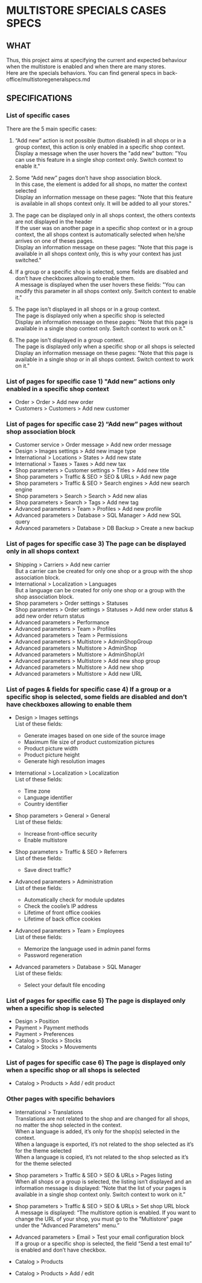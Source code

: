 # MULTISTORE SPECIALS CASES SPECS

## WHAT

Thus, this project aims at specifying the current and expected behaviour when the multistore is enabled and when there are many stores.<br/>
Here are the specials behaviors. You can find general specs in back-office/multistoregeneralspecs.md

## SPECIFICATIONS

### List of specific cases

There are the 5 main specific cases:

1) “Add new” action is not possible (button disabled) in all shops or in a group context, this action is only enabled in a specific shop context.<br/>
Display a message when the user hovers the "add new" button: "You can use this feature in a single shop context only. Switch context to enable it."

2) Some “Add new” pages don’t have shop association block.<br/>
In this case, the element is added for all shops, no matter the context selected<br/>
Display an information message on these pages: "Note that this feature is available in all shops context only. It will be added to all your stores."

3) The page can be displayed only in all shops context, the others contexts are not displayed in the header<br/>
If the user was on another page in a specific shop context or in a group context, the all shops context is automatically selected when he/she arrives on one of theses pages.<br/>
Display an information message on these pages: "Note that this page is available in all shops context only, this is why your context has just switched."

4)  If a group or a specific shop is selected, some fields are disabled and don’t have checkboxes allowing to enable them. <br/>
A message is displayed when the user hovers these fields: "You can modify this parameter in all shops context only. Switch context to enable it."

5) The page isn't displayed in all shops or in a group context.<br/>
The page is displayed only when a specific shop is selected<br/>
Display an information message on these pages: "Note that this page is available in a single shop context only. Switch context to work on it."

6) The page isn't displayed in a group context.<br/>
The page is displayed only when a specific shop or all shops is selected<br/>
Display an information message on these pages: "Note that this page is available in a single shop or in all shops context. Switch context to work on it."

### List of pages for specific case 1) "Add new” actions only enabled in a specific shop context

- Order > Order > Add new order
- Customers > Customers > Add new customer

### List of pages for specific case 2) “Add new” pages without shop association block

- Customer service > Order message > Add new order message
- Design > Images settings > Add new image type
- International > Locations > States > Add new state
- International > Taxes > Taxes > Add new tax
- Shop parameters > Customer settings > Titles > Add new title
- Shop parameters > Traffic & SEO > SEO & URLs > Add new page
- Shop parameters > Traffic & SEO > Search engines > Add new search engine
- Shop parameters > Search > Search > Add new alias
- Shop parameters > Search > Tags > Add new tag
- Advanced parameters > Team > Profiles > Add new profile
- Advanced parameters > Database > SQL Manager > Add new SQL query
- Advanced parameters > Database > DB Backup > Create a new backup

### List of pages for specific case 3) The page can be displayed only in all shops context

- Shipping > Carriers > Add new carrier <br/>
But a carrier can be created for only one shop or a group with the shop association block.
- International > Localization > Languages <br/>
But a language can be created for only one shop or a group with the shop association block.
- Shop parameters > Order settings > Statuses
- Shop parameters > Order settings > Statuses > Add new order status & add new order return status
- Advanced parameters > Performance
- Advanced parameters > Team > Profiles
- Advanced parameters > Team > Permissions
- Advanced parameters > Multistore > AdminShopGroup
- Advanced parameters > Multistore > AdminShop
- Advanced parameters > Multistore > AdminShopUrl
- Advanced parameters > Multistore > Add new shop group
- Advanced parameters > Multistore > Add new shop
- Advanced parameters > Multistore > Add new URL

### List of pages & fields for specific case 4) If a group or a specific shop is selected, some fields are disabled and don’t have checkboxes allowing to enable them

- Design > Images settings<br/>
List of these fields: 
  - Generate images based on one side of the source image
  - Maximum file size of product customization pictures
  - Product picture width
  - Product picture height
  - Generate high resolution images
  
- International > Localization > Localization<br/>
List of these fields: 
  - Time zone
  - Language identifier
  - Country identifier
  
- Shop parameters > General > General<br/>
List of these fields: 
  - Increase front-office security
  - Enable multistore
  
- Shop parameters > Traffic & SEO > Referrers<br/>
List of these fields: 
  - Save direct traffic?
  
- Advanced parameters > Administration<br/>
List of these fields: 
  - Automatically check for module updates
  - Check the coolie’s IP address
  - Lifetime of front office cookies
  - Lifetime of back office cookies
  
- Advanced parameters > Team > Employees<br/>
List of these fields: 
  - Memorize the language used in admin panel forms
  - Password regeneration
  
- Advanced parameters > Database > SQL Manager<br/>
List of these fields: 
  - Select your default file encoding
  
### List of pages for specific case 5) The page is displayed only when a specific shop is selected

- Design > Position
- Payment > Payment methods
- Payment > Preferences
- Catalog > Stocks > Stocks
- Catalog > Stocks > Mouvements

### List of pages for specific case 6) The page is displayed only when a specific shop or all shops is selected

- Catalog > Products > Add / edit product

### Other pages with specific behaviors

- International > Translations<br/>
Translations are not related to the shop and are changed for all shops, no matter the shop selected in the context.<br/>
When a language is added, it’s only for the shop(s) selected in the context.<br/>
When a language is exported, it’s not related to the shop selected as it’s for the theme selected<br/>
When a language is copied, it’s not related to the shop selected as it’s for the theme selected<br/>

- Shop parameters > Traffic & SEO > SEO & URLs > Pages listing<br/>
When all shops or a group is selected, the listing isn’t displayed and an information message is displayed: “Note that the list of your pages is available in a single shop context only. Switch context to work on it.”

- Shop parameters > Traffic & SEO > SEO & URLs > Set shop URL block<br/>
A message is displayed: “The multistore option is enabled. If you want to change the URL of your shop, you must go to the "Multistore" page under the "Advanced Parameters" menu.”

- Advanced parameters > Email > Test your email configuration block<br/>
If a group or a specific shop is selected, the field “Send a test email to” is enabled and don’t have checkbox.

- Catalog > Products 

- Catalog > Products > Add / edit

